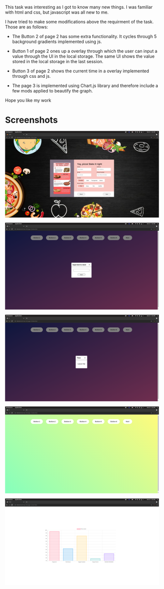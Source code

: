 This task was interesting as I got to know many new things. I was familiar with html and css, but javascript was all new to me. 

I have tried to make some modifications above the requirment of the task. Those are as follows:

- The Button 2 of page 2 has some extra functionality. It cycles through 5 background gradients implemented using js.

- Button 1 of page 2 ones up a overlay through which the user can input a value through the UI in the local storage. The same UI shows the value stored in the local storage in the last session.

- Button 3 of page 2 shows the current time in a overlay implemented through css and js.

- The page 3 is implemented using Chart.js library and therefore include a few mods applied to beautify the graph.

Hope you like my work 

# Screenshots

![Alt text](https://github.com/grvsh02/amfoss-tasks/blob/main/task-08/Screenshots/Screenshot%20from%202021-11-19%2017-25-53.png)

![Alt text](https://github.com/grvsh02/amfoss-tasks/blob/main/task-08/Screenshots/Screenshot%20from%202021-11-19%2017-26-04.png)

![Alt text](https://github.com/grvsh02/amfoss-tasks/blob/main/task-08/Screenshots/Screenshot%20from%202021-11-19%2017-26-12.png)

![Alt text](https://github.com/grvsh02/amfoss-tasks/blob/main/task-08/Screenshots/Screenshot%20from%202021-11-19%2017-26-18.png)

![Alt text](https://github.com/grvsh02/amfoss-tasks/blob/main/task-08/Screenshots/Screenshot%20from%202021-11-19%2017-26-58.png)